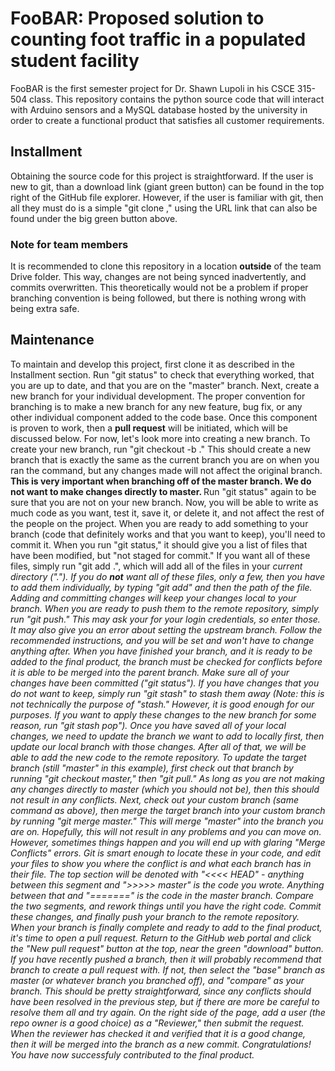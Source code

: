 # FooBAR: Proposed solution to counting foot traffic in a populated student facility

FooBAR is the first semester project for Dr. Shawn Lupoli in his CSCE 315-504 class. This repository contains the python source code that will interact with Arduino sensors and a MySQL database hosted by the university in order to create a functional product that satisfies all customer requirements.

## Installment
Obtaining the source code for this project is straightforward. If the user is new to git, than a download link (giant green button) can be found in the top right of the GitHub file explorer. However, if the user is familiar with git, then all they must do is a simple "git clone <URL>," using the URL link that can also be found under the big green button above.

### Note for team members
It is recommended to clone this repository in a location <b>outside</b> of the team Drive folder. This way, changes are not being synced inadvertently, and commits overwritten. This theoretically would not be a problem if proper branching convention is being followed, but there is nothing wrong with being extra safe.

## Maintenance
To maintain and develop this project, first clone it as described in the Installment section. Run "git status" to check that everything worked, that you are up to date, and that you are on the "master" branch.
Next, create a new branch for your individual development. The proper convention for branching is to make a new branch for any new feature, bug fix, or any other individual component added to the code base. Once this component is proven to work, then a <b>pull request</b> will be initiated, which will be discussed below. For now, let's look more into creating a new branch.
To create your new branch, run "git checkout -b <your branch name>." This should create a new branch that is exactly the same as the current branch you are on when you ran the command, but any changes made will not affect the original branch. <b> This is very important when branching off of the master branch. We do not want to make changes directly to master. </b> Run "git status" again to be sure that you are not on your new branch. Now, you will be able to write as much code as you want, test it, save it, or delete it, and not affect the rest of the people on the project.
When you are ready to add something to your branch (code that definitely works and that you want to keep), you'll need to commit it. When you run "git status," it should give you a list of files that have been modified, but "not staged for commit." If you want all of these files, simply run "git add .", which will add all of the files in your <i>current directory<i> ("."). If you do <b>not</b> want all of these files, only a few, then you have to add them individually, by typing "git add" and then the path of the file.
Adding and committing changes will keep your changes local to your branch. When you are ready to push them to the remote repository, simply run "git push." This may ask your for your login credentials, so enter those. It may also give you an error about setting the upstream branch. Follow the recommended instructions, and you will be set and won't have to change anything after.
When you have finished your branch, and it is ready to be added to the final product, the branch must be checked for conflicts before it is able to be merged into the parent branch. Make sure all of your changes have been committed ("git status"). If you have changes that you do not want to keep, simply run "git stash" to stash them away (Note: this is not technically the purpose of "stash." However, it is good enough for our purposes. If you want to apply these changes to the new branch for some reason, run "git stash pop"). Once you have saved all of your local changes, we need to update the branch we want to add to locally first, then update our local branch with those changes. After all of that, we will be able to add the new code to the remote repository.
To update the target branch (still "master" in this example), first check out that branch by running "git checkout master," then "git pull." As long as you are not making any changes directly to master (which you should not be), then this should not result in any conflicts. Next, check out your custom branch (same command as above), then merge the target branch into your custom branch by running "git merge master." This will merge "master" <i>into</i> the branch you are on.
Hopefully, this will not result in any problems and you can move on. However, sometimes things happen and you will end up with glaring "Merge Conflicts" errors. Git is smart enough to locate these in your code, and edit your files to show you where the conflict is and what each branch has in their file. The top section will be denoted with "<<<< HEAD" - anything between this segment and ">>>>> master" is the code you wrote. Anything between that and "=======" is the code in the master branch. Compare the two segments, and rework things until you have the right code. Commit these changes, and finally push your branch to the remote repository.
When your branch is finally complete and ready to add to the final product, it's time to open a <i>pull request</i>. Return to the GitHub web portal and click the "New pull request" button at the top, near the green "download" button. If you have recently pushed a branch, then it will probably recommend that branch to create a pull request with. If not, then select the "base" branch as master (or whatever branch you branched off), and "compare" as your branch. This should be pretty straightforward, since any conflicts should have been resolved in the previous step, but if there are more be careful to resolve them all and try again. On the right side of the page, add a user (the repo owner is a good choice) as a "Reviewer," then submit the request. When the reviewer has checked it and verified that it is a good change, then it will be merged into the branch as a new commit. Congratulations! You have now successfuly contributed to the final product.
